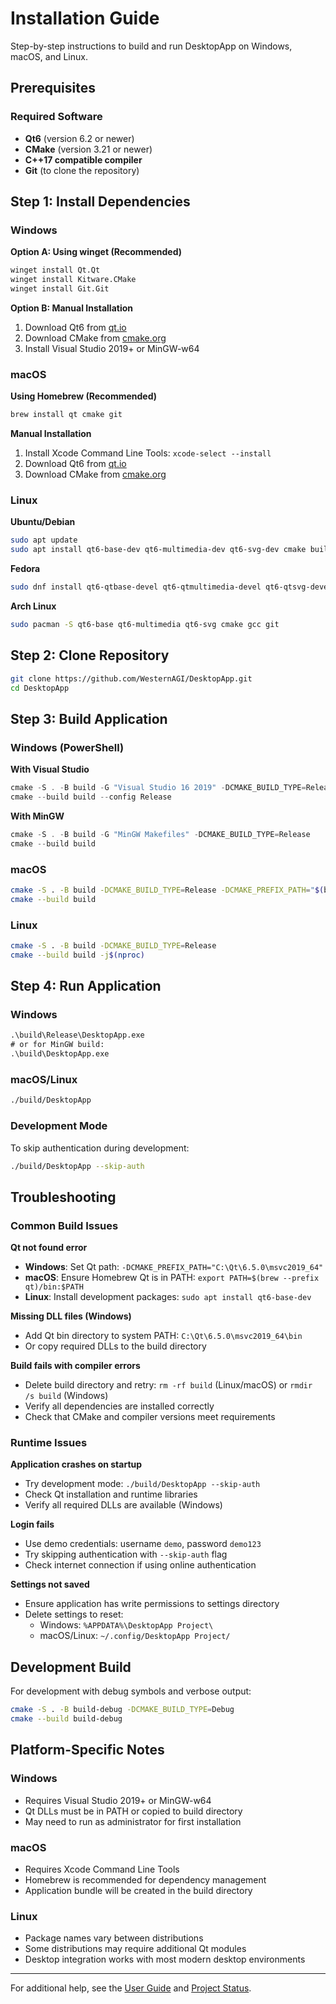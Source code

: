 # Installation Guide

Step-by-step instructions to build and run DesktopApp on Windows, macOS, and Linux.

## Prerequisites

### Required Software
- **Qt6** (version 6.2 or newer)
- **CMake** (version 3.21 or newer)  
- **C++17 compatible compiler**
- **Git** (to clone the repository)

## Step 1: Install Dependencies

### Windows

**Option A: Using winget (Recommended)**
```cmd
winget install Qt.Qt
winget install Kitware.CMake
winget install Git.Git
```

**Option B: Manual Installation**
1. Download Qt6 from [qt.io](https://www.qt.io/download)
2. Download CMake from [cmake.org](https://cmake.org/download/)
3. Install Visual Studio 2019+ or MinGW-w64

### macOS

**Using Homebrew (Recommended)**
```bash
brew install qt cmake git
```

**Manual Installation**
1. Install Xcode Command Line Tools: `xcode-select --install`
2. Download Qt6 from [qt.io](https://www.qt.io/download)
3. Download CMake from [cmake.org](https://cmake.org/download/)

### Linux

**Ubuntu/Debian**
```bash
sudo apt update
sudo apt install qt6-base-dev qt6-multimedia-dev qt6-svg-dev cmake build-essential git
```

**Fedora**
```bash
sudo dnf install qt6-qtbase-devel qt6-qtmultimedia-devel qt6-qtsvg-devel cmake gcc-c++ git
```

**Arch Linux**
```bash
sudo pacman -S qt6-base qt6-multimedia qt6-svg cmake gcc git
```

## Step 2: Clone Repository

```bash
git clone https://github.com/WesternAGI/DesktopApp.git
cd DesktopApp
```

## Step 3: Build Application

### Windows (PowerShell)

**With Visual Studio**
```powershell
cmake -S . -B build -G "Visual Studio 16 2019" -DCMAKE_BUILD_TYPE=Release
cmake --build build --config Release
```

**With MinGW**
```powershell
cmake -S . -B build -G "MinGW Makefiles" -DCMAKE_BUILD_TYPE=Release
cmake --build build
```

### macOS
```bash
cmake -S . -B build -DCMAKE_BUILD_TYPE=Release -DCMAKE_PREFIX_PATH="$(brew --prefix qt)"
cmake --build build
```

### Linux
```bash
cmake -S . -B build -DCMAKE_BUILD_TYPE=Release
cmake --build build -j$(nproc)
```

## Step 4: Run Application

### Windows
```cmd
.\build\Release\DesktopApp.exe
# or for MinGW build:
.\build\DesktopApp.exe
```

### macOS/Linux
```bash
./build/DesktopApp
```

### Development Mode
To skip authentication during development:
```bash
./build/DesktopApp --skip-auth
```

## Troubleshooting

### Common Build Issues

**Qt not found error**
- **Windows**: Set Qt path: `-DCMAKE_PREFIX_PATH="C:\Qt\6.5.0\msvc2019_64"`
- **macOS**: Ensure Homebrew Qt is in PATH: `export PATH=$(brew --prefix qt)/bin:$PATH`
- **Linux**: Install development packages: `sudo apt install qt6-base-dev`

**Missing DLL files (Windows)**
- Add Qt bin directory to system PATH: `C:\Qt\6.5.0\msvc2019_64\bin`
- Or copy required DLLs to the build directory

**Build fails with compiler errors**
- Delete build directory and retry: `rm -rf build` (Linux/macOS) or `rmdir /s build` (Windows)
- Verify all dependencies are installed correctly
- Check that CMake and compiler versions meet requirements

### Runtime Issues

**Application crashes on startup**
- Try development mode: `./build/DesktopApp --skip-auth`
- Check Qt installation and runtime libraries
- Verify all required DLLs are available (Windows)

**Login fails**
- Use demo credentials: username `demo`, password `demo123`
- Try skipping authentication with `--skip-auth` flag
- Check internet connection if using online authentication

**Settings not saved**
- Ensure application has write permissions to settings directory
- Delete settings to reset: 
  - Windows: `%APPDATA%\DesktopApp Project\`
  - macOS/Linux: `~/.config/DesktopApp Project/`

## Development Build

For development with debug symbols and verbose output:
```bash
cmake -S . -B build-debug -DCMAKE_BUILD_TYPE=Debug
cmake --build build-debug
```

## Platform-Specific Notes

### Windows
- Requires Visual Studio 2019+ or MinGW-w64
- Qt DLLs must be in PATH or copied to build directory
- May need to run as administrator for first installation

### macOS
- Requires Xcode Command Line Tools
- Homebrew is recommended for dependency management
- Application bundle will be created in the build directory

### Linux
- Package names vary between distributions
- Some distributions may require additional Qt modules
- Desktop integration works with most modern desktop environments

---

For additional help, see the [User Guide](USER_GUIDE.md) and [Project Status](PROJECT_STATUS.md).
